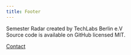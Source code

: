 ```yaml
---
title: Footer
---
```


Semester Radar created by TechLabs Berlin e.V<br/>
Source code is available on GitHub licensed MIT.

[Contact](mailto://ruhr@techlabs.org)
